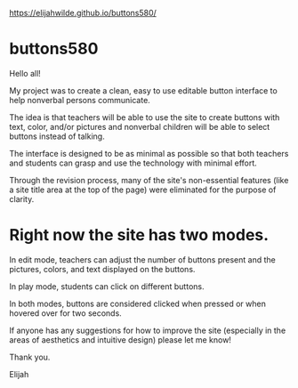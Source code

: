 https://elijahwilde.github.io/buttons580/

# buttons580

Hello all!

My project was to create a clean, easy to use editable button interface to help nonverbal persons communicate. 

The idea is that teachers will be able to use the site to create buttons with text, color, and/or pictures and nonverbal children will be able to select buttons instead of talking. 

The interface is designed to be as minimal as possible so that both teachers and students can grasp and use the technology with minimal effort. 

Through the revision process, many of the site's non-essential features (like a site title area at the top of the page) were eliminated for the purpose of clarity. 

# Right now the site has two modes. 

In edit mode, teachers can adjust the number of buttons present and the pictures, colors, and text displayed on the buttons. 

In play mode, students can click on different buttons. 

In both modes, buttons are considered clicked when pressed or when hovered over for two seconds. 

If anyone has any suggestions for how to improve the site (especially in the areas of aesthetics and intuitive design) please let me know!

Thank you.

Elijah
